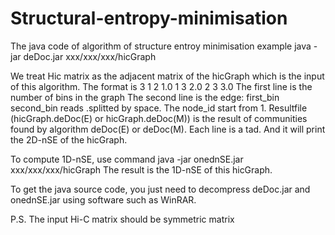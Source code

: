 # Structural-entropy-minimisation
The java code of algorithm of structure entroy minimisation 
example
java -jar deDoc.jar xxx/xxx/xxx/hicGraph

We treat Hic matrix as the adjacent matrix of the hicGraph which is the input of this algorithm. The format is
3
1 2 1.0
1 3 2.0
2 3 3.0
The first line is the number of bins in the graph
The second line is the edge: first_bin second_bin reads
.splitted by space. The node_id start from 1.
Resultfile (hicGraph.deDoc(E) or hicGraph.deDoc(M)) is the result of communities found by algorithm deDoc(E) or deDoc(M). Each line is a tad. And it will print the 2D-nSE of the hicGraph.

To compute 1D-nSE, use command
java -jar onednSE.jar xxx/xxx/xxx/hicGraph
The result is the 1D-nSE of this hicGraph.

To get the java source code, you just need to decompress deDoc.jar and onednSE.jar using software such as WinRAR.

P.S. The input Hi-C matrix should be symmetric matrix
